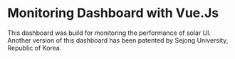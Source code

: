 
# Monitoring Dashboard with Vue.Js

This dashboard was build for monitoring the performance of solar UI. Another version of this dashboard has been patented by Sejong University, Republic of Korea. 
